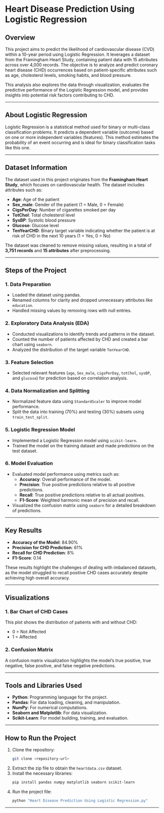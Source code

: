 # Heart Disease Prediction Using Logistic Regression

## Overview

This project aims to predict the likelihood of cardiovascular disease (CVD) within a 10-year period using Logistic Regression. It leverages a dataset from the Framingham Heart Study, containing patient data with 15 attributes across over 4,000 records. The objective is to analyze and predict coronary heart disease (CHD) occurrences based on patient-specific attributes such as age, cholesterol levels, smoking habits, and blood pressure.

This analysis also explores the data through visualization, evaluates the predictive performance of the Logistic Regression model, and provides insights into potential risk factors contributing to CHD.

---

## About Logistic Regression

Logistic Regression is a statistical method used for binary or multi-class classification problems. It predicts a dependent variable (outcome) based on one or more independent variables (features). This method estimates the probability of an event occurring and is ideal for binary classification tasks like this one.

---

## Dataset Information

The dataset used in this project originates from the **Framingham Heart Study**, which focuses on cardiovascular health. The dataset includes attributes such as:

- **Age**: Age of the patient
- **Sex_male**: Gender of the patient (1 = Male, 0 = Female)
- **CigsPerDay**: Number of cigarettes smoked per day
- **TotChol**: Total cholesterol level
- **SysBP**: Systolic blood pressure
- **Glucose**: Glucose level
- **TenYearCHD**: Binary target variable indicating whether the patient is at risk of CHD in the next 10 years (1 = Yes, 0 = No)

The dataset was cleaned to remove missing values, resulting in a total of **3,751 records** and **15 attributes** after preprocessing.

---

## Steps of the Project

### 1. **Data Preparation**
   - Loaded the dataset using pandas.
   - Renamed columns for clarity and dropped unnecessary attributes like `education`.
   - Handled missing values by removing rows with null entries.

### 2. **Exploratory Data Analysis (EDA)**
   - Conducted visualizations to identify trends and patterns in the dataset.
   - Counted the number of patients affected by CHD and created a bar chart using `seaborn`.
   - Analyzed the distribution of the target variable `TenYearCHD`.

### 3. **Feature Selection**
   - Selected relevant features (`age`, `Sex_male`, `cigsPerDay`, `totChol`, `sysBP`, and `glucose`) for prediction based on correlation analysis.

### 4. **Data Normalization and Splitting**
   - Normalized feature data using `StandardScaler` to improve model performance.
   - Split the data into training (70%) and testing (30%) subsets using `train_test_split`.

### 5. **Logistic Regression Model**
   - Implemented a Logistic Regression model using `scikit-learn`.
   - Trained the model on the training dataset and made predictions on the test dataset.

### 6. **Model Evaluation**
   - Evaluated model performance using metrics such as:
     - **Accuracy**: Overall performance of the model.
     - **Precision**: True positive predictions relative to all positive predictions.
     - **Recall**: True positive predictions relative to all actual positives.
     - **F1-Score**: Weighted harmonic mean of precision and recall.
   - Visualized the confusion matrix using `seaborn` for a detailed breakdown of predictions.

---

## Key Results

- **Accuracy of the Model**: 84.90%
- **Precision for CHD Prediction**: 61%
- **Recall for CHD Prediction**: 8%
- **F1-Score**: 0.14

These results highlight the challenges of dealing with imbalanced datasets, as the model struggled to recall positive CHD cases accurately despite achieving high overall accuracy.

---

## Visualizations

### 1. **Bar Chart of CHD Cases**
   This plot shows the distribution of patients with and without CHD:
   - 0 = Not Affected
   - 1 = Affected

### 2. **Confusion Matrix**
   A confusion matrix visualization highlights the model’s true positive, true negative, false positive, and false negative predictions.

---

## Tools and Libraries Used

- **Python**: Programming language for the project.
- **Pandas**: For data loading, cleaning, and manipulation.
- **NumPy**: For numerical computations.
- **Seaborn and Matplotlib**: For data visualization.
- **Scikit-Learn**: For model building, training, and evaluation.

---

## How to Run the Project

1. Clone the repository:
   ```bash
   git clone <repository-url>
   ```
2. Extract the zip file to obtain the `heartdata.csv` dataset.
3. Install the necessary libraries:
   ```bash
   pip install pandas numpy matplotlib seaborn scikit-learn
   ```
4. Run the project file:
   ```bash
   python "Heart Disease Prediction Using Logistic Regression.py"
   ```

---
